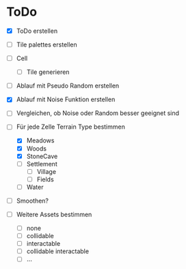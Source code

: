 ﻿# ToDo

- [x] ToDo erstellen

- [ ] Tile palettes erstellen

- [ ] Cell
  - [ ] Tile generieren

- [ ] Ablauf mit Pseudo Random erstellen
- [x] Ablauf mit Noise Funktion erstellen
- [ ] Vergleichen, ob Noise oder Random besser geeignet sind

- [ ] Für jede Zelle Terrain Type bestimmen
  - [x] Meadows
  - [x] Woods
  - [x] StoneCave
  - [ ] Settlement
    - [ ] Village
    - [ ] Fields
  - [ ] Water
- [ ] Smoothen?
- [ ] Weitere Assets bestimmen
  - [ ] none
  - [ ] collidable
  - [ ] interactable
  - [ ] collidable interactable
  - [ ] ...
